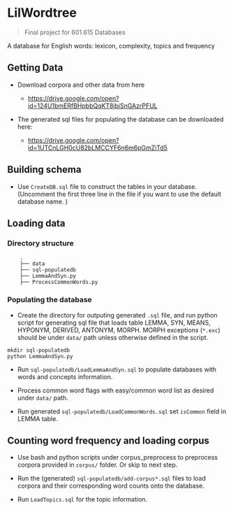 # LilWordtree

> Final project for 601.615 Databases

A database for English words: lexicon, complexity, topics and frequency

## Getting Data

- Download corpora and other data from here

    - <https://drive.google.com/open?id=124U1bmERfBHpbbQqKT8jbiSnGAzrPFUL>

- The generated sql files for populating the database can be downloaded here:

    - <https://drive.google.com/open?id=1UTCnLGH0cU82bLMCCYF6n6m6pGmZiTd5>

## Building schema

- Use `CreateDB.sql` file to construct the tables in your database. (Uncomment the first three line in the file if you want to use the default database name. )

## Loading data


### Directory structure

```
    .
    ├── data
    ├── sql-populatedb
    ├── LemmaAndSyn.py
    ├── ProcessCommonWords.py
```

### Populating the database

- Create the directory for outputing generated `.sql` file, and run python script for generating sql file that loads table LEMMA, SYN, MEANS, HYPONYM, DERIVED, ANTONYM, MORPH. MORPH exceptions (`*.exc`) should be under `data/` path unless otherwise defined in the script. 
```
mkdir sql-populatedb
python LemmaAndSyn.py
```

- Run `sql-populatedb/LoadLemmaAndSyn.sql` to populate databases with words and concepts information. 

- Process common word flags with easy/common word list as desired under `data/` path. 

- Run generated `sql-populatedb/LoadCommonWords.sql` set `isCommon` field in LEMMA table. 

## Counting word frequency and loading corpus

- Use bash and python scripts under corpus_preprocess to preprocess corpora provided in `corpus/` folder. Or skip to next step. 

- Run the (generated) `sql-populatedb/add-corpus*.sql` files to load corpora and their corresponding word counts onto the database. 

- Run `LoadTopics.sql` for the topic information. 

